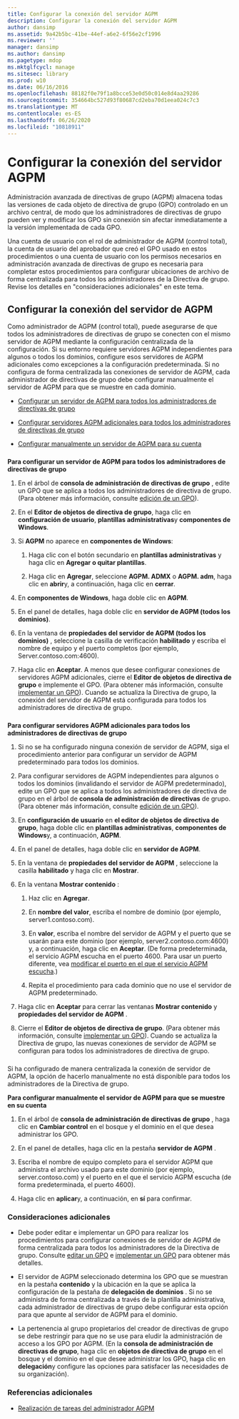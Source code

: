 ```yaml
---
title: Configurar la conexión del servidor AGPM
description: Configurar la conexión del servidor AGPM
author: dansimp
ms.assetid: 9a42b5bc-41be-44ef-a6e2-6f56e2cf1996
ms.reviewer: ''
manager: dansimp
ms.author: dansimp
ms.pagetype: mdop
ms.mktglfcycl: manage
ms.sitesec: library
ms.prod: w10
ms.date: 06/16/2016
ms.openlocfilehash: 88182f0e79f1a8bcce53e0d50c014e8d4aa29286
ms.sourcegitcommit: 354664bc527d93f80687cd2eba70d1eea024c7c3
ms.translationtype: MT
ms.contentlocale: es-ES
ms.lasthandoff: 06/26/2020
ms.locfileid: "10818911"
---
```

# Configurar la conexión del servidor AGPM


Administración avanzada de directivas de grupo (AGPM) almacena todas las versiones de cada objeto de directiva de grupo (GPO) controlado en un archivo central, de modo que los administradores de directivas de grupo pueden ver y modificar los GPO sin conexión sin afectar inmediatamente a la versión implementada de cada GPO.

Una cuenta de usuario con el rol de administrador de AGPM (control total), la cuenta de usuario del aprobador que creó el GPO usado en estos procedimientos o una cuenta de usuario con los permisos necesarios en administración avanzada de directivas de grupo es necesaria para completar estos procedimientos para configurar ubicaciones de archivo de forma centralizada para todos los administradores de la Directiva de grupo. Revise los detalles en "consideraciones adicionales" en este tema.

## Configurar la conexión del servidor de AGPM


Como administrador de AGPM (control total), puede asegurarse de que todos los administradores de directivas de grupo se conecten con el mismo servidor de AGPM mediante la configuración centralizada de la configuración. Si su entorno requiere servidores AGPM independientes para algunos o todos los dominios, configure esos servidores de AGPM adicionales como excepciones a la configuración predeterminada. Si no configura de forma centralizada las conexiones de servidor de AGPM, cada administrador de directivas de grupo debe configurar manualmente el servidor de AGPM para que se muestre en cada dominio.

-   [Configurar un servidor de AGPM para todos los administradores de directivas de grupo](#bkmk-defaultarchiveloc)

-   [Configurar servidores AGPM adicionales para todos los administradores de directivas de grupo](#bkmk-additionalarchiveloc)

-   [Configurar manualmente un servidor de AGPM para su cuenta](#bkmk-manuallyconfigurearchiveloc)

### <a href="" id="bkmk-defaultarchiveloc"></a>

**Para configurar un servidor de AGPM para todos los administradores de directivas de grupo**

1.  En el árbol de **consola de administración de directivas de grupo** , edite un GPO que se aplica a todos los administradores de directiva de grupo. (Para obtener más información, consulte [edición de un GPO](editing-a-gpo.md)).

2.  En el **Editor de objetos de directiva de grupo**, haga clic en **configuración de usuario**, **plantillas administrativas**y **componentes de Windows**.

3.  Si **AGPM** no aparece en **componentes de Windows**:

    1.  Haga clic con el botón secundario en **plantillas administrativas** y haga clic en **Agregar o quitar plantillas**.

    2.  Haga clic en **Agregar**, seleccione **AGPM. ADMX** o **AGPM. adm**, haga clic en **abrir**y, a continuación, haga clic en **cerrar**.

4.  En **componentes de Windows**, haga doble clic en **AGPM**.

5.  En el panel de detalles, haga doble clic en **servidor de AGPM (todos los dominios)**.

6.  En la ventana de **propiedades del servidor de AGPM (todos los dominios)** , seleccione la casilla de verificación **habilitado** y escriba el nombre de equipo y el puerto completos (por ejemplo, Server.contoso.com:4600).

7.  Haga clic en **Aceptar**. A menos que desee configurar conexiones de servidores AGPM adicionales, cierre el **Editor de objetos de directiva de grupo** e implemente el GPO. (Para obtener más información, consulte [implementar un GPO](deploy-a-gpo.md)). Cuando se actualiza la Directiva de grupo, la conexión del servidor de AGPM está configurada para todos los administradores de directiva de grupo.

### <a href="" id="bkmk-additionalarchiveloc"></a>

**Para configurar servidores AGPM adicionales para todos los administradores de directivas de grupo**

1.  Si no se ha configurado ninguna conexión de servidor de AGPM, siga el procedimiento anterior para configurar un servidor de AGPM predeterminado para todos los dominios.

2.  Para configurar servidores de AGPM independientes para algunos o todos los dominios (invalidando el servidor de AGPM predeterminado), edite un GPO que se aplica a todos los administradores de directiva de grupo en el árbol de **consola de administración de directivas** de grupo. (Para obtener más información, consulte [edición de un GPO](editing-a-gpo.md)).

3.  En **configuración de usuario** en **el editor de objetos de directiva de grupo**, haga doble clic en **plantillas administrativas**, **componentes de Windows**y, a continuación, **AGPM**.

4.  En el panel de detalles, haga doble clic en **servidor de AGPM**.

5.  En la ventana de **propiedades del servidor de AGPM** , seleccione la casilla **habilitado** y haga clic en **Mostrar**.

6.  En la ventana **Mostrar contenido** :

    1.  Haz clic en **Agregar**.

    2.  En **nombre del valor**, escriba el nombre de dominio (por ejemplo, server1.contoso.com).

    3.  En **valor**, escriba el nombre del servidor de AGPM y el puerto que se usarán para este dominio (por ejemplo, server2.contoso.com:4600) y, a continuación, haga clic en **Aceptar**. (De forma predeterminada, el servicio AGPM escucha en el puerto 4600. Para usar un puerto diferente, vea [modificar el puerto en el que el servicio AGPM escucha](modify-the-port-on-which-the-agpm-service-listens.md).)

    4.  Repita el procedimiento para cada dominio que no use el servidor de AGPM predeterminado.

7.  Haga clic en **Aceptar** para cerrar las ventanas **Mostrar contenido** y **propiedades del servidor de AGPM** .

8.  Cierre el **Editor de objetos de directiva de grupo**. (Para obtener más información, consulte [implementar un GPO](deploy-a-gpo.md)). Cuando se actualiza la Directiva de grupo, las nuevas conexiones de servidor de AGPM se configuran para todos los administradores de directiva de grupo.

### <a href="" id="bkmk-manuallyconfigurearchiveloc"></a>

Si ha configurado de manera centralizada la conexión de servidor de AGPM, la opción de hacerlo manualmente no está disponible para todos los administradores de la Directiva de grupo.

**Para configurar manualmente el servidor de AGPM para que se muestre en su cuenta**

1.  En el árbol de **consola de administración de directivas de grupo** , haga clic en **Cambiar control** en el bosque y el dominio en el que desea administrar los GPO.

2.  En el panel de detalles, haga clic en la pestaña **servidor de AGPM** .

3.  Escriba el nombre de equipo completo para el servidor AGPM que administra el archivo usado para este dominio (por ejemplo, server.contoso.com) y el puerto en el que el servicio AGPM escucha (de forma predeterminada, el puerto 4600).

4.  Haga clic en **aplicar**y, a continuación, en **sí** para confirmar.

### Consideraciones adicionales

-   Debe poder editar e implementar un GPO para realizar los procedimientos para configurar conexiones de servidor de AGPM de forma centralizada para todos los administradores de la Directiva de grupo. Consulte [editar un GPO](editing-a-gpo.md) e [implementar un GPO](deploy-a-gpo.md) para obtener más detalles.

-   El servidor de AGPM seleccionado determina los GPO que se muestran en la pestaña **contenido** y la ubicación en la que se aplica la configuración de la pestaña de **delegación de dominios** . Si no se administra de forma centralizada a través de la plantilla administrativa, cada administrador de directivas de grupo debe configurar esta opción para que apunte al servidor de AGPM para el dominio.

-   La pertenencia al grupo propietarios del creador de directivas de grupo se debe restringir para que no se use para eludir la administración de acceso a los GPO por AGPM. (En la **consola de administración de directivas de grupo**, haga clic en **objetos de directiva de grupo** en el bosque y el dominio en el que desee administrar los GPO, haga clic en **delegación**y configure las opciones para satisfacer las necesidades de su organización).

### Referencias adicionales

-   [Realización de tareas del administrador AGPM](performing-agpm-administrator-tasks.md)

 

 





